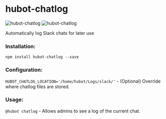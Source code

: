 # hubot-chatlog
![hubot-chatlog](https://img.shields.io/npm/v/hubot-chatlog.svg)
![hubot-chatlog](https://img.shields.io/npm/dt/hubot-chatlog.svg)

Automatically log Slack chats for later use

### Installation:
`npm install hubot-chatlog --save`

### Configuration:
`HUBOT_CHATLOG_LOCATION='/home/hubot/Logs/slack/'` - (Optional) Override where chatlog files are stored.

### Usage: 
`@hubot chatlog` - Allows admins to see a log of the current chat.
